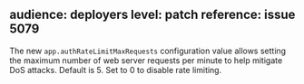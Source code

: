 audience: deployers
level: patch
reference: issue 5079
---
The new `app.authRateLimitMaxRequests` configuration value allows setting the maximum number of web server requests per minute to help mitigate DoS attacks. Default is 5. Set to 0 to disable rate limiting.
